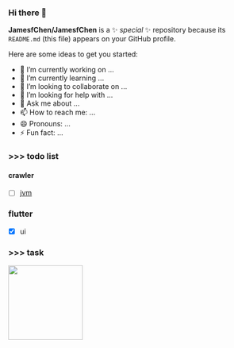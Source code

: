 ### Hi there 👋

**JamesfChen/JamesfChen** is a ✨ _special_ ✨ repository because its `README.md` (this file) appears on your GitHub profile.

Here are some ideas to get you started:

- 🔭 I’m currently working on ...
- 🌱 I’m currently learning ...
- 👯 I’m looking to collaborate on ...
- 🤔 I’m looking for help with ...
- 💬 Ask me about ...
- 📫 How to reach me: ...
- 😄 Pronouns: ...
- ⚡ Fun fact: ...

### >>> todo list
#### crawler
- [ ] [jvm](https://github.com/doocs/jvm) 
### flutter
- [x] ui
### >>> task
<p align="left">
  <img src="https://github.com/JamesfChen/JamesfChen/edit/master/task.jpeg" width="150"/>
</p>
